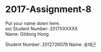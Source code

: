# 2017-Assignment-8

Put your name down here.  
ex) Student Number: 2017XXXXXX  
Name: Gildong Hong

Student Number: 2012726078 
Name:  송태근

